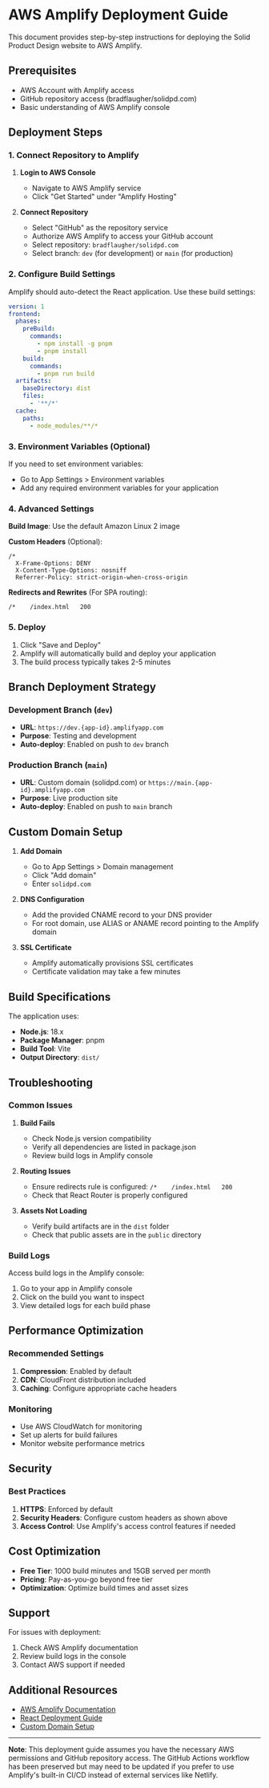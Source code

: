 # AWS Amplify Deployment Guide

This document provides step-by-step instructions for deploying the Solid Product Design website to AWS Amplify.

## Prerequisites

- AWS Account with Amplify access
- GitHub repository access (bradflaugher/solidpd.com)
- Basic understanding of AWS Amplify console

## Deployment Steps

### 1. Connect Repository to Amplify

1. **Login to AWS Console**
   - Navigate to AWS Amplify service
   - Click "Get Started" under "Amplify Hosting"

2. **Connect Repository**
   - Select "GitHub" as the repository service
   - Authorize AWS Amplify to access your GitHub account
   - Select repository: `bradflaugher/solidpd.com`
   - Select branch: `dev` (for development) or `main` (for production)

### 2. Configure Build Settings

Amplify should auto-detect the React application. Use these build settings:

```yaml
version: 1
frontend:
  phases:
    preBuild:
      commands:
        - npm install -g pnpm
        - pnpm install
    build:
      commands:
        - pnpm run build
  artifacts:
    baseDirectory: dist
    files:
      - '**/*'
  cache:
    paths:
      - node_modules/**/*
```

### 3. Environment Variables (Optional)

If you need to set environment variables:
- Go to App Settings > Environment variables
- Add any required environment variables for your application

### 4. Advanced Settings

**Build Image**: Use the default Amazon Linux 2 image

**Custom Headers** (Optional):
```
/*
  X-Frame-Options: DENY
  X-Content-Type-Options: nosniff
  Referrer-Policy: strict-origin-when-cross-origin
```

**Redirects and Rewrites** (For SPA routing):
```
/*    /index.html   200
```

### 5. Deploy

1. Click "Save and Deploy"
2. Amplify will automatically build and deploy your application
3. The build process typically takes 2-5 minutes

## Branch Deployment Strategy

### Development Branch (`dev`)
- **URL**: `https://dev.{app-id}.amplifyapp.com`
- **Purpose**: Testing and development
- **Auto-deploy**: Enabled on push to `dev` branch

### Production Branch (`main`)
- **URL**: Custom domain (solidpd.com) or `https://main.{app-id}.amplifyapp.com`
- **Purpose**: Live production site
- **Auto-deploy**: Enabled on push to `main` branch

## Custom Domain Setup

1. **Add Domain**
   - Go to App Settings > Domain management
   - Click "Add domain"
   - Enter `solidpd.com`

2. **DNS Configuration**
   - Add the provided CNAME record to your DNS provider
   - For root domain, use ALIAS or ANAME record pointing to the Amplify domain

3. **SSL Certificate**
   - Amplify automatically provisions SSL certificates
   - Certificate validation may take a few minutes

## Build Specifications

The application uses:
- **Node.js**: 18.x
- **Package Manager**: pnpm
- **Build Tool**: Vite
- **Output Directory**: `dist/`

## Troubleshooting

### Common Issues

1. **Build Fails**
   - Check Node.js version compatibility
   - Verify all dependencies are listed in package.json
   - Review build logs in Amplify console

2. **Routing Issues**
   - Ensure redirects rule is configured: `/*    /index.html   200`
   - Check that React Router is properly configured

3. **Assets Not Loading**
   - Verify build artifacts are in the `dist` folder
   - Check that public assets are in the `public` directory

### Build Logs

Access build logs in the Amplify console:
1. Go to your app in Amplify console
2. Click on the build you want to inspect
3. View detailed logs for each build phase

## Performance Optimization

### Recommended Settings

1. **Compression**: Enabled by default
2. **CDN**: CloudFront distribution included
3. **Caching**: Configure appropriate cache headers

### Monitoring

- Use AWS CloudWatch for monitoring
- Set up alerts for build failures
- Monitor website performance metrics

## Security

### Best Practices

1. **HTTPS**: Enforced by default
2. **Security Headers**: Configure custom headers as shown above
3. **Access Control**: Use Amplify's access control features if needed

## Cost Optimization

- **Free Tier**: 1000 build minutes and 15GB served per month
- **Pricing**: Pay-as-you-go beyond free tier
- **Optimization**: Optimize build times and asset sizes

## Support

For issues with deployment:
1. Check AWS Amplify documentation
2. Review build logs in the console
3. Contact AWS support if needed

## Additional Resources

- [AWS Amplify Documentation](https://docs.amplify.aws/)
- [React Deployment Guide](https://docs.amplify.aws/guides/hosting/react/)
- [Custom Domain Setup](https://docs.amplify.aws/console/custom-domains/)

---

**Note**: This deployment guide assumes you have the necessary AWS permissions and GitHub repository access. The GitHub Actions workflow has been preserved but may need to be updated if you prefer to use Amplify's built-in CI/CD instead of external services like Netlify.
